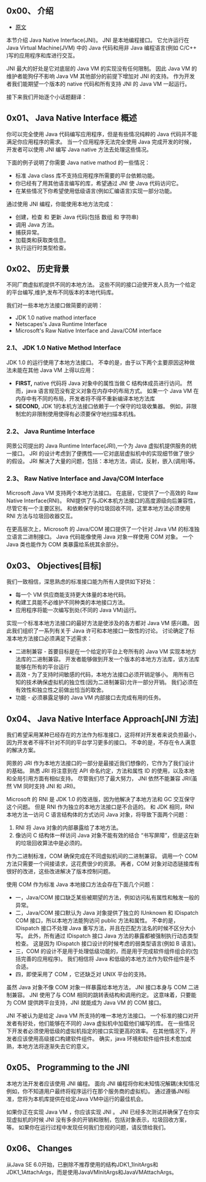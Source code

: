 ## 0x00、 介绍
- [原文](https://docs.oracle.com/javase/8/docs/technotes/guides/jni/spec/intro.html)

本节介绍 Java Native Interface(JNI)。
JNI 是本地编程接口。
它允许运行在 Java Virtual Machine(JVM) 中的 Java 代码和用非 Java 编程语言(例如 C/C++ )写的应用程序和库进行交互。

JNI 最大的好处是它对底层的 Java VM 的实现没有任何限制。
因此 Java VM 的维护者能狗仔不影响 Java VM 其他部分的前提下增加对 JNI 的支持。
作为开发者我们能期望一个版本的 native 代码和所有支持 JNI 的 Java VM 一起运行。

接下来我们开始逐个小话题翻译：

## 0x01、 Java Native Interface 概述
你可以完全使用 Java 代码编写应用程序，但是有些情况纯粹的 Java 代码并不能满足你应用程序的需求。
当一个应用程序无法完全使用 Java 完成开发的时候，开发者可以使用 JNI 编写 Java native 方法去处理这些情况。

下面的例子说明了你需要 Java native mathod 的一些情况：
- 标准 Java class 库不支持应用程序所需要的平台依赖功能。
- 你已经有了用其他语言编写的库，希望通过 JNI 使 Java 代码访问它。
- 在某些情况下你希望使用低级语言(例如汇编语言)实现一部分功能。

通过使用 JNI 编程，你能使用本地方法完成：
- 创建，检查 和 更新 Java 代码(包括 数组 和 字符串)
- 调用 Java 方法。
- 捕获异常。
- 加载类和获取类信息。
- 执行运行时类型检查。

## 0x02、 历史背景
不同厂商虚拟机提供不同的本地方法。
这些不同的接口迫使开发人员为一个给定的平台编写,维护,发布不同版本的本地代码库。

我们对一些本地方法接口做简要的说明：
- JDK 1.0 native mathod interface
- Netscapes's Java Runtime Interface
- Microsoft's Raw Native Interface and Java/COM interface

### 2.1、 JDK 1.0 Native Method Interface
JDK 1.0 的运行使用了本地方法接口。
不幸的是，由于以下两个主要原因这种做法未能在其他 Java VM 上得以应用：

-   **FIRST,** native 代码将 Java 对象中的属性当做 C 结构体成员进行访问。
    然而，java 语言规范没有定义对象在内存中的布局方式。
    如果一个 Java VM 在内存中有不同的布局，开发者将不得不重新编译本地方法库
-   **SECOND,** JDK 1的本机方法接口依赖于一个保守的垃圾收集器。
    例如，非限制宏的非限制使用使得有必须要保守地扫描本机栈。

### 2.2、 Java Runtime Interface
网景公司提出的 Java Runtime Interface(JRI),一个为 Java 虚拟机提供服务的统一接口。
JRI 的设计考虑到了便携性——它对底层虚拟机中的实现细节做了很少的假设。
JRI 解决了大量的问题，包括：本地方法，调试，反射，嵌入(调用)等。

### 2.3、 Raw Native Interface and Java/COM Interface
Microsoft Java VM 支持两个本地方法接口。
在底层，它提供了一个高效的 Raw Native Interface(RNI)。
RNI提供了与JDK本机方法接口的高度源级向后兼容性，尽管它有一个主要区别。
和依赖保守的垃圾回收不同，这里本地方法必须使用 RNI 方法与垃圾回收器交互。

在更高层次上，Microsoft 的 Java/COM 接口提供了一个针对 Java VM 的标准独立语言二进制接口。
Java 代码能像使用 Java 对象一样使用 COM 对象。
一个 Java 类也能作为 COM 类暴露给系统其余部分。

## 0x03、 Objectives[目标]
我们一致相信，深思熟虑的标准接口能为所有人提供如下好处：
- 每一个 VM 供应商能支持更大体量的本地代码。
- 构建工具能不必维护不同种类的本地接口方法。
- 应用程序将能一次编写到处(不同的 Java VM)运行。

实现一个标准本地方法接口的最好方法是使涉及的各方都对 Java VM 感兴趣。
因此我们组织了一系列有关于 Java 许可和本地接口一致性的讨论。
讨论确定了标准本地方法接口必须满足下述需求：
-   二进制兼容 - 首要目标是在一个给定的平台上夸所有的 Java VM 实现本地方法库的二进制兼容。
    开发者能够做到开发一个版本的本地方方法库，该方法库能够在所有的平台运行
-   高效 - 为了支持时间敏感的代码，本地方法接口必须开销足够小。
    用所有已知的技术确保虚拟机的独立性(因为二进制兼容)允许一部分开销。
    我们必须在有效性和独立性之前做出恰当的取舍。
-   功能 - 必须暴露足够的 Java VM 内部接口去完成有用的任务。

## 0x04、 Java Native Interface Approach[JNI 方法]
我们希望采用某种已经存在的方法作为标准接口，这将样对开发者来说负担最小，因为开发者不得不针对不同的平台学习更多的接口。
不幸的是，不存在令人满意的解决方案。

网景的 JRI 作为本地方法接口的一部分是最接近我们想像的，它作为了我们设计的基础。
熟悉 JRI 将注意到在 API 命名约定，方法和属性 ID 的使用，以及本地和全局引用方面有相似支持。
尽管我们尽了最大努力， JNI 依然不能兼容 JRI(虽然 VM 同时支持 JNI 和 JRI)。

Microsoft 的 RNI 是 JDK 1.0 的改进版，因为他解决了本地方法和 GC 交互保守这个问题。
但是 RNI 作为独立的本地方法接口是不合适的。
和 JDK 相同，RNI 本地方法一访问 C 语言结构体的方式访问 Java 对象，将导致下面两个问题：
1. RNI 将 Java 对象的内部暴露给了本地方法。
2. 像访问 C 结构体一样访问 Java 对象不能有效的结合 “书写屏障”，但是这在新的垃圾回收算法中是必须的。

作为二进制标准，COM 确保完成在不同虚拟机间的二进制兼容。
调用一个 COM 方法只需要一个间接请求，这花费很少的资源。
再者，COM 对象对动态链接库有很好的改进，这些改进解决了版本控制问题。

使用 COM 作为标准 Java 本地接口方法会存在下面几个问题：
-   一，Java/COM 接口缺乏某些被期望的方法，例如访问私有属性和触发一般的异常。
-   二，Java/COM 接口默认为 Java 对象提供了独立的 IUnknown 和 IDispatch COM 接口，所以本地方法能狗访问 public 方法和属性。
    不幸的是，IDispatch 接口不处理 Java 重写方法，并且在匹配方法名的时候不区分大小写。
    此外，所有通过 IDispatch 接口 Java 方法的暴露都被强制执行动态类型检查。
    这是因为 IDispatch 接口设计的时候考虑的弱类型语言(例如 B 语言)。
-   三，COM 的设计不是用于处理低级功能的，而是用于完成软件组件组合的(包括完善的应用程序)。
    我们相信将 Java 和低级的本地方法作为软件组件是不合适。
-   四，即使采用了 COM ，它还缺乏对 UNIX 平台的支持。

虽然 Java 对象不像 COM 对象一样暴露给本地方法， JNI 接口本身与 COM 二进制兼容。
JNI 使用了与 COM 相同的跳转表结构和调用约定。
这意味着，只要能为 COM 提供跨平台支持，JNI 就能成为 Java VM 的 COM 接口。

JNI 不被认为是给定 Java VM 所支持的唯一本地方法接口。
一个标准的接口对开发者有好处，他们能够在不同的 Java 虚拟机中加载他们编写的库。
在一些情况下开发者必须使用低级的虚拟机指定的接口实现更高的效率。
在其他情况下，开发者应该使用高级接口构建软件组件。
确实，java 环境和软件组件技术愈加成熟，本地方法将逐渐失去它的意义。

## 0x05、 Programming to the JNI
本地方法开发者应该使用 JNI 编程。
面向 JNI 编程将你和未知情况解耦(未知情况例如，你不知道用户最终将程序运行在那个服务商的虚拟机)。
通过遵循JNI标准，您将为本机库提供在给定Java VM中运行的最佳机会。

如果你正在实现 Java VM ，你应该实现 JNI 。
JNI 已经多次测试并确保了在你实现虚拟机的时候 JNI 没有多余的开销和限制，包括对象表示，垃圾回收方案，等。
如果你在运行过程中发现任何我们忽视的问题，请反馈给我们。

## 0x06、 Changes
从Java SE 6.0开始，已删除不推荐使用的结构JDK1_1InitArgs和JDK1_1AttachArgs，而是使用JavaVMInitArgs和JavaVMAttachArgs。